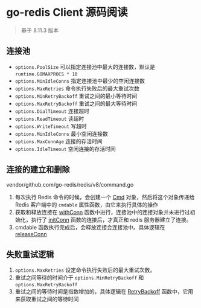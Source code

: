 go-redis Client 源码阅读
====

> 基于 8.11.3 版本

## 连接池

+ `options.PoolSize` 可以指定连接池中最大的连接数，默认是 `runtime.GOMAXPROCS * 10`
+ `options.MinIdleConns` 指定连接池中最少的空闲连接数
+ `options.MaxRetries` 命令执行失败后的最大重试次数
+ `options.MinRetryBackoff` 重试之间的最小等待时间
+ `options.MaxRetryBackoff` 重试之间的最大等待时间
+ `options.DialTimeout` 连接超时
+ `options.ReadTimeout` 读超时
+ `options.WriteTimeout` 写超时
+ `options.MinIdleConns` 最小空闲连接数
+ `options.MaxConnAge` 连接的存活时间
+ `options.IdleTimeout` 空闲连接的存活时间

## 连接的建立和删除

vendor/github.com/go-redis/redis/v8/command.go
1. 每次执行 Redis 命令的时候，会创建一个 [Cmd](vendor/github.com/go-redis/redis/v8/command.go#L184) 对象，然后将这个对象传递给 Redis 客户端中的 `cmdable` 属性函数，由它来执行具体的操作
2. 获取和释放连接在 [withConn](vendor/github.com/go-redis/redis/v8/redis.go#L271) 函数中进行，连接池中的连接对象并未进行过初始化，执行了 [initConn](vendor/github.com/go-redis/redis/v8/redis.go#L283) 函数的连接后，才真正和 redis 服务器建立了连接。
3. cmdable 函数执行完成后，会释放连接会连接池中。具体逻辑在 [releaseConn](vendor/github.com/go-redis/redis/v8/redis.go#L271)

## 失败重试逻辑

1. `options.MaxRetries` 设定命令执行失败后的最大重试次数。
2. 重试之间等待的时间介于 `options.MinRetryBackoff` 和 `options.MaxRetryBackoff`
3. 重试之间的等待时间是指数增加的，具体逻辑在 [RetryBackoff](vendor/github.com/go-redis/redis/v8/internal/internal.go:9) 函数中，它用来获取重试之间的等待时间